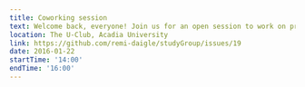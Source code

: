 ```yaml
---
title: Coworking session
text: Welcome back, everyone! Join us for an open session to work on projects and ask each other questions
location: The U-Club, Acadia University
link: https://github.com/remi-daigle/studyGroup/issues/19
date: 2016-01-22
startTime: '14:00'
endTime: '16:00'
---
```

